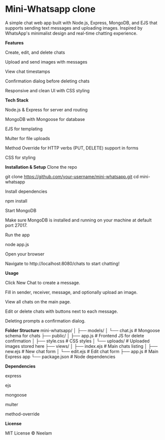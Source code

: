 # Mini-Whatsapp clone


A simple chat web app built with Node.js, Express, MongoDB, and EJS that supports sending text messages and uploading images. Inspired by WhatsApp's minimalist design and real-time chatting experience.

**Features**

Create, edit, and delete chats

Upload and send images with messages

View chat timestamps

Confirmation dialog before deleting chats

Responsive and clean UI with CSS styling


**Tech Stack**

Node.js & Express for server and routing

MongoDB with Mongoose for database

EJS for templating

Multer for file uploads

Method Override for HTTP verbs (PUT, DELETE) support in forms

CSS for styling

**Installation & Setup**
Clone the repo

git clone https://github.com/your-username/mini-whatsapp.git
cd mini-whatsapp


Install dependencies

npm install


Start MongoDB

Make sure MongoDB is installed and running on your machine at default port 27017.

Run the app

node app.js


Open your browser

Navigate to http://localhost:8080/chats
 to start chatting!

**Usage**

Click New Chat to create a message.

Fill in sender, receiver, message, and optionally upload an image.

View all chats on the main page.

Edit or delete chats with buttons next to each message.

Deleting prompts a confirmation dialog.

**Folder Structure**
mini-whatsapp/
│
├── models/
│   └── chat.js          # Mongoose schema for chats
├── public/
│   ├── app.js           # Frontend JS for delete confirmation
│   ├── style.css        # CSS styles
│   └── uploads/         # Uploaded images stored here
├── views/
│   ├── index.ejs        # Main chats listing
│   ├── new.ejs          # New chat form
│   └── edit.ejs         # Edit chat form
├── app.js               # Main Express app
└── package.json         # Node dependencies

**Dependencies**

express

ejs

mongoose

multer

method-override

**License**

MIT License © Neelam
